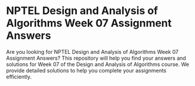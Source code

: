 # NPTEL Design and Analysis of Algorithms Week 07 Assignment Answers

Are you looking for NPTEL Design and Analysis of Algorithms Week 07 Assignment Answers? This repository will help you find your answers and solutions for Week 07 of the Design and Analysis of Algorithms course. We provide detailed solutions to help you complete your assignments efficiently.